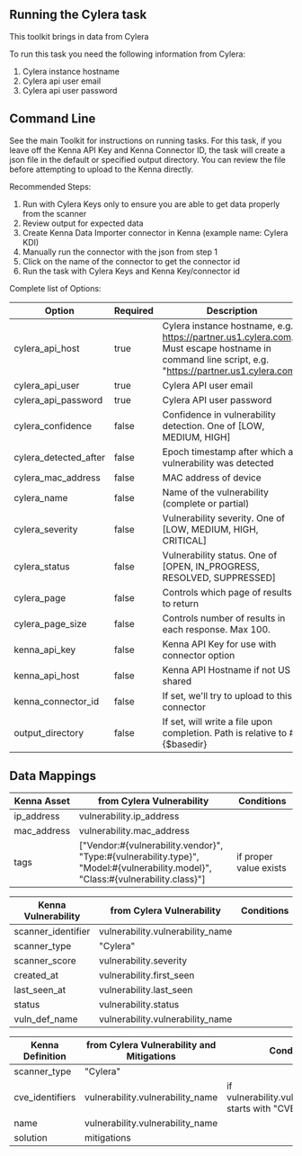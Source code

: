 ## Running the Cylera task

This toolkit brings in data from Cylera

To run this task you need the following information from Cylera:

1. Cylera instance hostname
2. Cylera api user email
3. Cylera api user password

## Command Line

See the main Toolkit for instructions on running tasks. For this task, if you leave off the Kenna API Key and Kenna Connector ID, the task will create a json file in the default or specified output directory. You can review the file before attempting to upload to the Kenna directly.

Recommended Steps:

1. Run with Cylera Keys only to ensure you are able to get data properly from the scanner
2. Review output for expected data
3. Create Kenna Data Importer connector in Kenna (example name: Cylera KDI)
4. Manually run the connector with the json from step 1
5. Click on the name of the connector to get the connector id
6. Run the task with Cylera Keys and Kenna Key/connector id

Complete list of Options:

| Option | Required | Description | default |
| --- | --- | --- | --- |
| cylera_api_host | true | Cylera instance hostname, e.g. https://partner.us1.cylera.com. Must escape hostname in command line script, e.g. \"https://partner.us1.cylera.com\" | n/a |
| cylera_api_user | true | Cylera API user email | n/a |
| cylera_api_password | true | Cylera API user password | n/a |
| cylera_confidence | false | Confidence in vulnerability detection. One of [LOW, MEDIUM, HIGH] | n/a |
| cylera_detected_after | false | Epoch timestamp after which a vulnerability was detected | n/a |
| cylera_mac_address | false | MAC address of device | n/a |
| cylera_name | false | Name of the vulnerability (complete or partial) | n/a |
| cylera_severity | false | Vulnerability severity. One of [LOW, MEDIUM, HIGH, CRITICAL] | n/a |
| cylera_status | false | Vulnerability status. One of [OPEN, IN_PROGRESS, RESOLVED, SUPPRESSED] | n/a |
| cylera_page | false | Controls which page of results to return | 0 |
| cylera_page_size | false | Controls number of results in each response. Max 100. | 100 |
| kenna_api_key | false | Kenna API Key for use with connector option | n/a |
| kenna_api_host | false | Kenna API Hostname if not US shared | api.kennasecurity.com |
| kenna_connector_id | false | If set, we'll try to upload to this connector | n/a |
| output_directory | false | If set, will write a file upon completion. Path is relative to #{$basedir} | output/cylera |

## Data Mappings

| Kenna Asset | from Cylera Vulnerability | Conditions |
| --- | --- | --- |
| ip_address | vulnerability.ip_address | |
| mac_address | vulnerability.mac_address | |
| tags | ["Vendor:#{vulnerability.vendor}", "Type:#{vulnerability.type}", "Model:#{vulnerability.model}", "Class:#{vulnerability.class}"] | if proper value exists |

| Kenna Vulnerability | from Cylera Vulnerability | Conditions |
| --- | --- | --- |
| scanner_identifier | vulnerability.vulnerability_name | |
| scanner_type | "Cylera" | |
| scanner_score | vulnerability.severity | |
| created_at | vulnerability.first_seen | |
| last_seen_at | vulnerability.last_seen | |
| status | vulnerability.status | |
| vuln_def_name | vulnerability.vulnerability_name | |

| Kenna Definition | from Cylera Vulnerability and Mitigations | Conditions |
| --- | --- | --- |
| scanner_type | "Cylera" | |
| cve_identifiers | vulnerability.vulnerability_name | if vulnerability.vulnerability_name starts with "CVE" |
| name | vulnerability.vulnerability_name | |
| solution | mitigations | |
